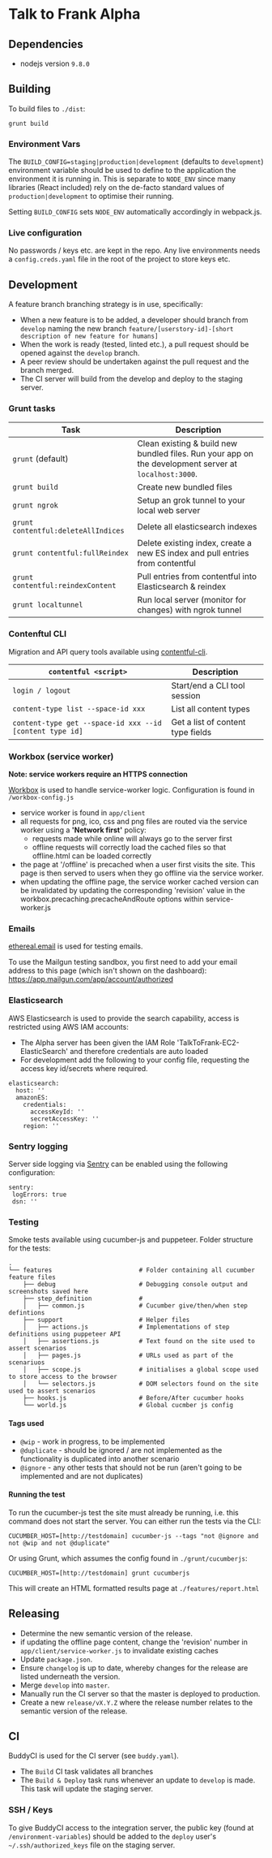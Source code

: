 # Talk to Frank Alpha

## Dependencies

- nodejs version `9.8.0`

## Building

To build files to `./dist`:

`grunt build`

### Environment Vars

The `BUILD_CONFIG=staging|production|development` (defaults to `development`) environment variable should be used to define to the application the environment it is running in. This is separate to `NODE_ENV` since many libraries (React included) rely on the de-facto standard values of `production|development` to optimise their running.

Setting `BUILD_CONFIG` sets `NODE_ENV` automatically accordingly in webpack.js.

### Live configuration

No passwords / keys etc. are kept in the repo. Any live environments needs a `config.creds.yaml` file in the root of the project to store keys etc.

## Development

A feature branch branching strategy is in use, specifically:

- When a new feature is to be added, a developer should branch from `develop` naming the new branch `feature/[userstory-id]-[short description of new feature for humans]`
- When the work is ready (tested, linted etc.), a pull request should be opened against the `develop` branch.
- A peer review should be undertaken against the pull request and the branch merged.
- The CI server will build from the develop and deploy to the staging server.

### Grunt tasks

| Task | Description                                                                      |
| --------------- | -------------------------------------------------------------------------------- |
| `grunt`  (default)                    | Clean existing & build new bundled files. Run your app on the development server at `localhost:3000`.  |
| `grunt build `                        | Create new bundled files                                                      |
| `grunt ngrok`                         | Setup an grok tunnel to your local web server                                 |
| `grunt contentful:deleteAllIndices`   | Delete all elasticsearch indexes                                              |
| `grunt contentful:fullReindex`        | Delete existing index, create a new ES index and pull entries from contentful |
| `grunt contentful:reindexContent`     | Pull entries from contentful into Elasticsearch & reindex                     |
| `grunt localtunnel`                   | Run local server (monitor for changes) with ngrok tunnel                      |


### Contenftul CLI

Migration and API query tools available using [contentful-cli](https://github.com/contentful/contentful-cli).


| `contentful <script>` | Description                                                                      |
| --------------- | -------------------------------------------------------------------------------- |
| `login / logout`           | Start/end a CLI tool session |
| `content-type list --space-id xxx` | List all content types |
| `content-type get --space-id xxx --id [content type id]`| Get a list of content type fields |


### Workbox (service worker)

**Note: service workers require an HTTPS connection**

[Workbox](https://developers.google.com/web/tools/workbox/modules/) is used to handle service-worker logic.  Configuration is
found in ```/workbox-config.js```

* service worker is found in ```app/client```
* all requests for png, ico, css and png files are routed via the service worker using a **'Network first'** policy:
  * requests made while online will always go to the server first
  * offline requests will correctly load the cached files so that offline.html can be loaded correctly
* the page at '/offline' is precached when a user first visits the site.  This page is then served to users when they go offline via the service worker.
* when updating the offline page, the service worker cached version can be invalidated by updating the corresponding 'revision' value in the workbox.precaching.precacheAndRoute options within service-worker.js


### Emails

[ethereal.email](https://ethereal.email/) is used for testing emails.

To use the Mailgun testing sandbox, you first need to add your email address
to this page (which isn't shown on the dashboard):
https://app.mailgun.com/app/account/authorized

### Elasticsearch

AWS Elasticsearch is used to provide the search capability, access is restricted using AWS IAM accounts:

- The Alpha server has been given the IAM Role 'TalkToFrank-EC2-ElasticSearch' and therefore credentials are auto loaded
- For development add the following to your config file, requesting the access key id/secrets where required.

```
elasticsearch:
  host: ''
  amazonES:
    credentials:
      accessKeyId: ''
      secretAccessKey: ''
    region: ''
```

### Sentry logging

Server side logging via [Sentry](http://sentry.io) can be enabled using the following configuration:

```
sentry:
 logErrors: true
 dsn: ''
```

### Testing

Smoke tests available using cucumber-js and puppeteer.  Folder structure for the tests:

```
.
└── features                        # Folder containing all cucumber feature files
    ├── debug                       # Debugging console output and screenshots saved here
    ├── step_definition             #
    │   ├── common.js               # Cucumber give/then/when step defintions
    ├── support                     # Helper files
    │   ├── actions.js              # Implementations of step definitions using puppeteer API
    │   ├── assertions.js           # Text found on the site used to assert scenarios
    │   ├── pages.js                # URLs used as part of the scenariuos
    │   ├── scope.js                # initialises a global scope used to store access to the browser
    │   └── selectors.js            # DOM selectors found on the site used to assert scenarios
    ├── hooks.js                    # Before/After cucumber hooks
    └── world.js                    # Global cucmber js config
```

#### Tags used

* `@wip` - work in progress, to be implemented
* `@duplicate` - should be ignored / are not implemented as the functionality is duplicated into another scenario
* `@ignore` - any other tests that should not be run (aren't going to be implemented and are not duplicates)

#### Running the test

To run the cucumber-js test the site must already be running, i.e. this command does not start the server.
You can either run the tests via the CLI:

```
CUCUMBER_HOST=[http://testdomain] cucumber-js --tags "not @ignore and not @wip and not @duplicate"
```

Or using Grunt, which assumes the config found in `./grunt/cucumberjs`:

```
CUCUMBER_HOST=[http://testdomain] grunt cucumberjs
```

This will create an HTML formatted results page at `./features/report.html`



## Releasing

- Determine the new semantic version of the release.
- if updating the offline page content, change the 'revision' number in `app/client/service-worker.js` to invalidate existing caches
- Update `package.json`.
- Ensure `changelog` is up to date, whereby changes for the release are listed underneath the version.
- Merge `develop` into `master`.
- Manually run the CI server so that the master is deployed to production.
- Create a new `release/vX.Y.Z` where the release number relates to the semantic version of the release.

## CI

BuddyCI is used for the CI server (see `buddy.yaml`).

- The `Build` CI task validates all branches
- The `Build & Deploy` task runs whenever an update to `develop` is made. This task will update the staging server.

### SSH / Keys

To give BuddyCI access to the integration server, the public key (found at `/environment-variables`) should be added to the `deploy` user's `~/.ssh/authorized_keys` file on the staging server.
